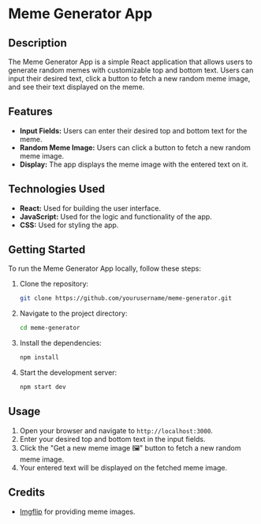 # Meme Generator App

## Description

The Meme Generator App is a simple React application that allows users to generate random memes with customizable top and bottom text. Users can input their desired text, click a button to fetch a new random meme image, and see their text displayed on the meme.

## Features

- **Input Fields:** Users can enter their desired top and bottom text for the meme.
- **Random Meme Image:** Users can click a button to fetch a new random meme image.
- **Display:** The app displays the meme image with the entered text on it.

## Technologies Used

- **React:** Used for building the user interface.
- **JavaScript:** Used for the logic and functionality of the app.
- **CSS:** Used for styling the app.

## Getting Started

To run the Meme Generator App locally, follow these steps:

1. Clone the repository:
   ```bash
   git clone https://github.com/yourusername/meme-generator.git
   ```
2. Navigate to the project directory:
   ```bash
   cd meme-generator
   ```
3. Install the dependencies:
   ```bash
   npm install
   ```
4. Start the development server:
   ```bash
   npm start dev
   ```

## Usage

1. Open your browser and navigate to `http://localhost:3000`.
2. Enter your desired top and bottom text in the input fields.
3. Click the "Get a new meme image 🖼" button to fetch a new random meme image.
4. Your entered text will be displayed on the fetched meme image.

## Credits

- [Imgflip](https://imgflip.com) for providing meme images.
